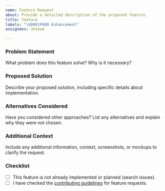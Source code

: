 ```yaml
---
name: Feature Request
about: Provide a detailed description of the proposed feature.
title: feature
labels: "\U0001F680 Enhancement"
assignees: Jesewe

---
```


### Problem Statement
What problem does this feature solve? Why is it necessary?

### Proposed Solution
Describe your proposed solution, including specific details about implementation.

### Alternatives Considered
Have you considered other approaches? List any alternatives and explain why they were not chosen.

### Additional Context
Include any additional information, context, screenshots, or mockups to clarify the request.

### Checklist
- [ ] This feature is not already implemented or planned (search issues).
- [ ] I have checked the [contributing guidelines](https://github.com/Jesewe/cs2-triggerbot/blob/main/CONTRIBUTING.md) for feature requests.
